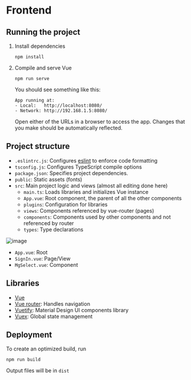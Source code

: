 # Frontend

## Running the project
1. Install dependencies
    ```
    npm install
    ```
2. Compile and serve Vue
    ```
    npm run serve
    ```
   You should see something like this:
   ```
   App running at:
   - Local:   http://localhost:8080/
   - Network: http://192.168.1.5:8080/
    ```
   Open either of the URLs in a browser to access the app.
   Changes that you make should be automatically reflected.

## Project structure
- `.eslintrc.js`: Configures [eslint](https://eslint.org/) to enforce code formatting
- `tsconfig.js`: Configures TypeScript compile options
- `package.json`: Specifies project dependencies.
- `public`: Static assets (fonts)
- `src`: Main project logic and views (almost all editing done here)
    - `main.ts`: Loads libraries and initializes Vue instance
    - `App.vue`: Root component, the parent of all the other components
    - `plugins`: Configuration for libraries
    - `views`: Components referenced by vue-router (pages)
    - `components`: Components used by other components and not referenced by router
    - `types`: Type declarations
    
![image](image.png)
- `App.vue`: Root
- `SignIn.vue`: Page/View
- `MgSelect.vue`: Component

## Libraries
- [Vue](https://vuejs.org/)
- [Vue router](https://router.vuejs.org/): Handles navigation
- [Vuetify](https://vuetifyjs.com/en/): Material Design UI components library
- [Vuex](https://vuex.vuejs.org/): Global state management

## Deployment
To create an optimized build, run
```
npm run build
```
Output files will be in `dist`

